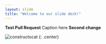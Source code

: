 ```yaml
---
layout: slide
title: "Welcome to our slide deck!"
---
```

**Test Pull Request**
Caption here
**Second change**

![constructocat](https://octodex.github.com/images/constructocat2.jpg)
{: .center}
